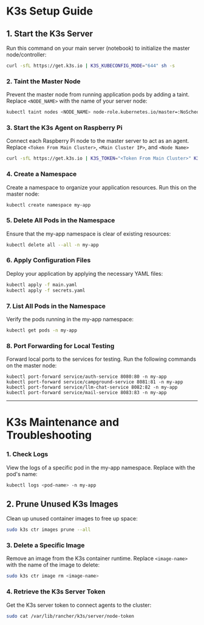 # K3s Setup Guide


## 1. Start the K3s Server
Run this command on your main server (notebook) to initialize the master node/controller:
```sh
curl -sfL https://get.k3s.io | K3S_KUBECONFIG_MODE="644" sh -s
```

### 2. Taint the Master Node
Prevent the master node from running application pods by adding a taint. Replace `<NODE_NAME>` with the name of your server node:
```sh
kubectl taint nodes <NODE_NAME> node-role.kubernetes.io/master=:NoSchedule
```

### 3. Start the K3s Agent on Raspberry Pi
Connect each Raspberry Pi node to the master server to act as an agent. Replace `<Token From Main Cluster>`, `<Main Cluster IP>`, and `<Node Name>`
```sh
curl -sfL https://get.k3s.io | K3S_TOKEN="<Token From Main Cluster>" K3S_URL="https://<Main Cluster IP>:6443" K3S_NODE_NAME="<Node Name>" sh -
```

### 4. Create a Namespace
Create a namespace to organize your application resources. Run this on the master node:
```sh
kubectl create namespace my-app
```

### 5. Delete All Pods in the Namespace
Ensure that the my-app namespace is clear of existing resources:
```sh
kubectl delete all --all -n my-app
```
### 6. Apply Configuration Files
Deploy your application by applying the necessary YAML files:

```sh
kubectl apply -f main.yaml
kubectl apply -f secrets.yaml
```

### 7. List All Pods in the Namespace
Verify the pods running in the my-app namespace:

```sh
kubectl get pods -n my-app
```


### 8. Port Forwarding for Local Testing
Forward local ports to the services for testing. Run the following commands on the master node:

```
kubectl port-forward service/auth-service 8080:80 -n my-app
kubectl port-forward service/campground-service 8081:81 -n my-app
kubectl port-forward service/llm-chat-service 8082:82 -n my-app
kubectl port-forward service/mail-service 8083:83 -n my-app
```

---

# K3s Maintenance and Troubleshooting


### 1. Check Logs
View the logs of a specific pod in the my-app namespace. Replace <pod-name> with the pod's name:

```sh
kubectl logs <pod-name> -n my-app
```

## 2. Prune Unused K3s Images
Clean up unused container images to free up space:
```sh
sudo k3s ctr images prune --all

```

### 3. Delete a Specific Image
Remove an image from the K3s container runtime. Replace `<image-name>` with the name of the image to delete:

```sh
sudo k3s ctr image rm <image-name>
```

### 4. Retrieve the K3s Server Token
Get the K3s server token to connect agents to the cluster:

```sh
sudo cat /var/lib/rancher/k3s/server/node-token
```
